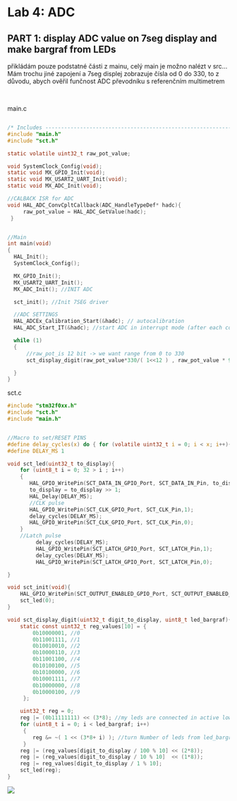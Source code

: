 <h1>Lab 4: ADC</h1>
<h2>PART 1: display ADC value on 7seg display and make bargraf from LEDs</h2>
<p> přikládám pouze podstatné části z mainu, celý main je možno nalézt v src... Mám trochu jiné zapojení a 7seg displej zobrazuje
čísla od 0 do 330, to z důvodu, abych ověřil funčnost ADC převodníku s referenčním multimetrem</p><br>

main.c

```c

/* Includes ------------------------------------------------------------------*/
#include "main.h"
#include "sct.h"

static volatile uint32_t raw_pot_value;

void SystemClock_Config(void);
static void MX_GPIO_Init(void);
static void MX_USART2_UART_Init(void);
static void MX_ADC_Init(void);

//CALBACK ISR for ADC
void HAL_ADC_ConvCpltCallback(ADC_HandleTypeDef* hadc){
	 raw_pot_value = HAL_ADC_GetValue(hadc);
 }


//Main
int main(void)
{
  HAL_Init();
  SystemClock_Config();

  MX_GPIO_Init();
  MX_USART2_UART_Init();
  MX_ADC_Init(); //INIT ADC

  sct_init(); //Init 7SEG driver

  //ADC SETTINGS
  HAL_ADCEx_Calibration_Start(&hadc); // autocalibration
  HAL_ADC_Start_IT(&hadc); //start ADC in interrupt mode (after each conversion starts again)

  while (1)
  {
	  //raw_pot_is 12 bit -> we want range from 0 to 330
	  sct_display_digit(raw_pot_value*330/( 1<<12 ) , raw_pot_value * 9 / (1<<12));

  }
}

```

sct.c

```c
#include "stm32f0xx.h"
#include "sct.h"
#include "main.h"


//Macro to set/RESET PINS
#define delay_cycles(x) do { for (volatile uint32_t i = 0; i < x; i++){} } while (0)
#define DELAY_MS 1

void sct_led(uint32_t to_display){
    for (uint8_t i = 0; 32 > i ; i++)
    {
       HAL_GPIO_WritePin(SCT_DATA_IN_GPIO_Port, SCT_DATA_IN_Pin, to_display & 1);
       to_display = to_display >> 1;
       HAL_Delay(DELAY_MS);
       //CLK pulse
       HAL_GPIO_WritePin(SCT_CLK_GPIO_Port, SCT_CLK_Pin,1);
       delay_cycles(DELAY_MS);
       HAL_GPIO_WritePin(SCT_CLK_GPIO_Port, SCT_CLK_Pin,0);
    }
    //Latch pulse
    	 delay_cycles(DELAY_MS);
		 HAL_GPIO_WritePin(SCT_LATCH_GPIO_Port, SCT_LATCH_Pin,1);
		 delay_cycles(DELAY_MS);
		 HAL_GPIO_WritePin(SCT_LATCH_GPIO_Port, SCT_LATCH_Pin,0);

}

void sct_init(void){
	HAL_GPIO_WritePin(SCT_OUTPUT_ENABLED_GPIO_Port, SCT_OUTPUT_ENABLED_Pin,0);
    sct_led(0);
}

void sct_display_digit(uint32_t digit_to_display, uint8_t led_bargraf){
	static const uint32_t reg_values[10] = {
		0b10000001, //0
		0b11001111, //1
		0b10010010, //2
		0b10000110, //3
		0b11001100, //4
		0b10100100, //5
		0b10100000, //6
		0b10001111, //7
		0b10000000, //8
		0b10000100, //9
	 };

	uint32_t reg = 0;
	reg |= (0b11111111) << (3*8); //my leds are connected in active low mode -> turn them off
	for (uint8_t i = 0; i < led_bargraf; i++)
	 {
		reg &= ~( 1 << (3*8+ i) ); //turn Number of leds from led_bargraf on
	 }
	reg |= (reg_values[digit_to_display / 100 % 10] << (2*8));
	reg |= (reg_values[digit_to_display / 10 % 10]  << (1*8));
	reg |= reg_values[digit_to_display / 1 % 10];
	sct_led(reg);
}

```


<img src="https://github.com/FilipPaul/MMIA/blob/main/Lab4_ADC/gifs/PART1.gif">




